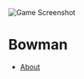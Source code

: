 <img src="https://i.imgur.com/bnQY9Iq.png" alt="Game Screenshot">

# Bowman
 <ul>
  <li><a href="/Bowman/about">About</a></li>
</ul> 
